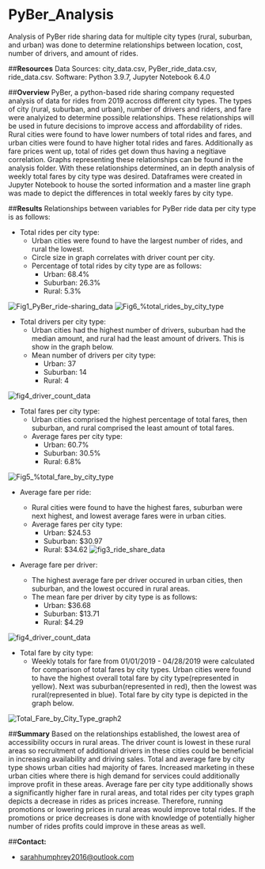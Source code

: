 # PyBer_Analysis
Analysis of PyBer ride sharing data for multiple city types (rural, suburban, and urban) was done to determine relationships between location, cost, number of drivers, and amount of rides. 

##**Resources**
Data Sources: city_data.csv, PyBer_ride_data.csv, ride_data.csv. 
Software: Python 3.9.7, Jupyter Notebook 6.4.0

##**Overview**
PyBer, a python-based ride sharing company requested analysis of data for rides from 2019 accross different city types. The types of city (rural, suburban, and urban), number of drivers and riders, and fare were analyized to determine possible relationships. These relationships will be used in future decisions to improve access and affordability of rides. Rural cities were found to have lower numbers of total rides and fares, and urban cities were found to have higher total rides and fares. Additionally as fare prices went up, total of rides get down thus having a negitiave correlation. Graphs representing these relationships can be found in the analysis folder. With these relationships determined, an in depth analysis of weekly total fares by city type was desired. Dataframes were created in Jupyter Notebook to house the sorted information and a master line graph was made to depict the differences in total weekly fares by city type.

##**Results**
Relationships between variables for PyBer ride data per city type is as follows:
- Total rides per city type:
  - Urban cities were found to have the largest number of rides, and rural the lowest. 
  - Circle size in graph correlates with driver count per city.
  - Percentage of total rides by city type are as follows:
    - Urban: 68.4%
    - Suburban: 26.3%
    - Rural: 5.3%

![Fig1_PyBer_ride-sharing_data](https://user-images.githubusercontent.com/100040705/163723856-26747ca5-dfcc-47f6-b6af-b766909e7523.png)
![Fig6_%total_rides_by_city_type](https://user-images.githubusercontent.com/100040705/163724723-6d50e920-b732-4044-9f07-baa80db1d512.png)


- Total drivers per city type:
  - Urban cities had the highest number of drivers, suburban had the median amount, and rural had the least amount of drivers. This is show in the graph below. 
  - Mean number of drivers per city type:
    - Urban: 37
    - Suburban: 14
    - Rural: 4 

![fig4_driver_count_data](https://user-images.githubusercontent.com/100040705/163723898-afd91b74-3bb4-4efb-a03e-53469019f24a.png)


- Total fares per city type:
  - Urban cities comprised the highest percentage of total fares, then suburban, and rural comprised the least amount of total fares. 
  - Average fares per city type:
    - Urban: 60.7%
    - Suburban: 30.5%
    - Rural: 6.8%


![Fig5_%total_fare_by_city_type](https://user-images.githubusercontent.com/100040705/163724144-aa360d39-1479-4af5-8de8-a89173533ef1.png)


- Average fare per ride:
  - Rural cities were found to have the highest fares, suburban were next highest, and lowest average fares were in urban cities.
  - Average fares per city type:
    - Urban: $24.53
    - Suburban: $30.97
    - Rural: $34.62
![fig3_ride_share_data](https://user-images.githubusercontent.com/100040705/163724138-d97da98d-2160-4da1-a0f7-4fe2dfaf347d.png)


- Average fare per driver:
  - The highest average fare per driver occured in urban cities, then suburban, and the lowest occured in rural areas. 
  - The mean fare per driver by city type is as follows:
    - Urban: $36.68
    - Suburban: $13.71
    - Rural: $4.29

![fig4_driver_count_data](https://user-images.githubusercontent.com/100040705/163724774-db74ad8d-8e44-48b4-9534-483c3243a3e9.png)


- Total fare by city type:
  - Weekly totals for fare from 01/01/2019 - 04/28/2019 were calculated for comparison of total fares by city types. Urban cities were found to have the highest overall total fare by city type(represented in yellow). Next was suburban(represented in red), then the lowest was rural(represented in blue). Total fare by city type is depicted in the graph below. 

![Total_Fare_by_City_Type_graph2](https://user-images.githubusercontent.com/100040705/163724347-2b5b491d-1be0-45bc-bc88-e7848b88448a.png)

##**Summary**
Based on the relationships established, the lowest area of accessibility occurs in rural areas. The driver count is lowest in these rural areas so recruitment of additional drivers in these cities could be beneficial in increasing availability and driving sales. Total and average fare by city type shows urban cities had majority of fares. Increased marketing in these urban cities where there is high demand for services could additionally improve profit in these areas. Average fare per city type additionally shows a significantly higher fare in rural areas, and total rides per city types graph depicts a decrease in rides as prices increase. Therefore, running promotions or lowering prices in rural areas would improve total rides. If the promotions or price decreases is done with knowledge of potentially higher number of rides profits could improve in these areas as well. 


##**Contact:**
- sarahhumphrey2016@outlook.com
